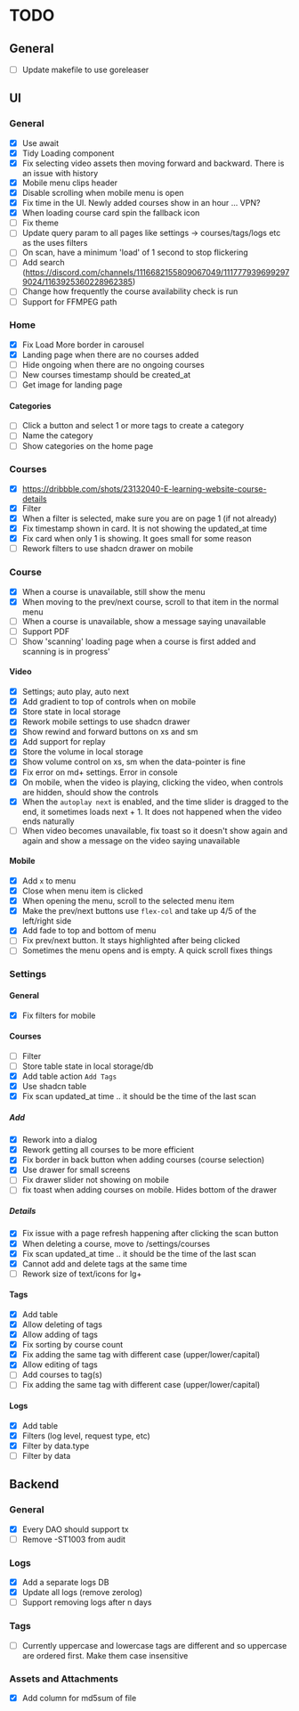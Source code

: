 # TODO

## General

- [ ] Update makefile to use goreleaser

## UI

### General

- [x] Use await
- [x] Tidy Loading component
- [x] Fix selecting video assets then moving forward and backward. There is an issue with history
- [x] Mobile menu clips header
- [x] Disable scrolling when mobile menu is open
- [x] Fix time in the UI. Newly added courses show in an hour ... VPN?
- [x] When loading course card spin the fallback icon
- [ ] Fix theme
- [ ] Update query param to all pages like settings -> courses/tags/logs etc as the uses filters
- [ ] On scan, have a minimum 'load' of 1 second to stop flickering
- [ ] Add search (https://discord.com/channels/1116682155809067049/1117779396992979024/1163925360228962385)
- [ ] Change how frequently the course availability check is run
- [ ] Support for FFMPEG path

### Home

- [x] Fix Load More border in carousel
- [x] Landing page when there are no courses added
- [ ] Hide ongoing when there are no ongoing courses
- [ ] New courses timestamp should be created_at
- [ ] Get image for landing page

#### Categories

- [ ] Click a button and select 1 or more tags to create a category
- [ ] Name the category
- [ ] Show categories on the home page

### Courses

- [x] https://dribbble.com/shots/23132040-E-learning-website-course-details
- [x] Filter
- [x] When a filter is selected, make sure you are on page 1 (if not already)
- [x] Fix timestamp shown in card. It is not showing the updated_at time
- [x] Fix card when only 1 is showing. It goes small for some reason
- [ ] Rework filters to use shadcn drawer on mobile

### Course

- [x] When a course is unavailable, still show the menu
- [x] When moving to the prev/next course, scroll to that item in the normal menu
- [ ] When a course is unavailable, show a message saying unavailable
- [ ] Support PDF
- [ ] Show 'scanning' loading page when a course is first added and scanning is in progress'

#### Video

- [x] Settings; auto play, auto next
- [x] Add gradient to top of controls when on mobile
- [x] Store state in local storage
- [x] Rework mobile settings to use shadcn drawer
- [x] Show rewind and forward buttons on xs and sm
- [x] Add support for replay
- [x] Store the volume in local storage
- [x] Show volume control on xs, sm when the data-pointer is fine
- [x] Fix error on md+ settings. Error in console
- [x] On mobile, when the video is playing, clicking the video, when controls are hidden, should show
       the controls
- [x] When the `autoplay next` is enabled, and the time slider is dragged to the end, it sometimes loads
      next + 1. It does not happened when the video ends naturally
- [ ] When video becomes unavailable, fix toast so it doesn't show again and again and show a message on
      the video saying unavailable

#### Mobile

- [x] Add `x` to menu
- [x] Close when menu item is clicked
- [x] When opening the menu, scroll to the selected menu item
- [x] Make the prev/next buttons use `flex-col` and take up 4/5 of the left/right side
- [x] Add fade to top and bottom of menu
- [ ] Fix prev/next button. It stays highlighted after being clicked
- [ ] Sometimes the menu opens and is empty. A quick scroll fixes things

### Settings

#### General

- [x] Fix filters for mobile

#### Courses

- [ ] Filter
- [ ] Store table state in local storage/db
- [x] Add table action `Add Tags`
- [x] Use shadcn table
- [x] Fix scan updated_at time .. it should be the time of the last scan

#####  Add

- [x] Rework into a dialog
- [x] Rework getting all courses to be more efficient
- [x] Fix border in back button when adding courses (course selection)
- [x] Use drawer for small screens
- [ ] Fix drawer slider not showing on mobile
- [ ] fix toast when adding courses on mobile. Hides bottom of the drawer

##### Details

- [x] Fix issue with a page refresh happening after clicking the scan button
- [x] When deleting a course, move to /settings/courses
- [x] Fix scan updated_at time .. it should be the time of the last scan
- [x] Cannot add and delete tags at the same time
- [ ] Rework size of text/icons for lg+

#### Tags

- [x] Add table
- [x] Allow deleting of tags
- [x] Allow adding of tags
- [x] Fix sorting by course count
- [x] Fix adding the same tag with different case (upper/lower/capital)
- [x] Allow editing of tags
- [ ] Add courses to tag(s)
- [ ] Fix adding the same tag with different case (upper/lower/capital)

#### Logs

- [x] Add table
- [x] Filters (log level, request type, etc)
- [x] Filter by data.type
- [ ] Filter by data

## Backend

### General

- [x] Every DAO should support tx
- [ ] Remove -ST1003 from audit

### Logs

- [x] Add a separate logs DB
- [x] Update all logs (remove zerolog)
- [ ] Support removing logs after n days

### Tags

- [ ] Currently uppercase and lowercase tags are different and so uppercase are ordered first. Make them case insensitive

### Assets and Attachments

- [x] Add column for md5sum of file
